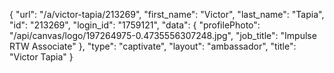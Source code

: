 {
    "url": "\/a\/victor-tapia\/213269",
    "first_name": "Victor",
    "last_name": "Tapia",
    "id": "213269",
    "login_id": "1759121",
    "data": {
        "profilePhoto": "\/api\/canvas\/logo\/197264975-0.4735556307248.jpg",
        "job_title": "Impulse RTW Associate"
    },
    "type": "captivate",
    "layout": "ambassador",
    "title": "Victor Tapia"
}